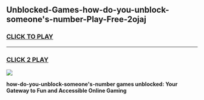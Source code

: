 
## Unblocked-Games-how-do-you-unblock-someone's-number-Play-Free-2ojaj
<h3>
<a href="https://premium76.site?title=how-do-you-unblock-someone's-number&ref=21A">CLICK TO PLAY</a></h3>
<hr>

<h3>
<a href="https://premium76.site?title=how-do-you-unblock-someone's-number&ref=21A">CLICK 2 PLAY</a>
  
</h3>

<a href="https://premium76.site?title=how-do-you-unblock-someone's-number&ref=21A"><img src="https://clearcache.store/games.png"></a>


**how-do-you-unblock-someone's-number games unblocked: Your Gateway to Fun and Accessible Online Gaming**
